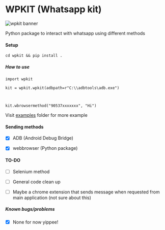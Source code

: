 
# WPKIT (Whatsapp kit)

  

![wpkit banner](https://cdn.discordapp.com/attachments/739498862477312001/881784328927969310/unknown.png)

  

Python package to interact with whatsapp using different methods

  

#### Setup

  

    cd wpkit && pip install .

  

##### How to use

  

    import wpkit
    
    kit = wpkit.wpkit(adbpath=r"C:\\adbtools\adb.exe")
    
      
    
    kit.wbrowsermethod("90537xxxxxxx", "Hi")

  

Visit [examples](https://github.com/rootkral4/wpkit/tree/main/examples) folder for more example

  

#### Sending methods

  

- [X] ADB (Android Debug Bridge)
- [X] webbrowser (Python package)

  

#### TO-DO

- [ ] Selenium method

- [ ] General code clean up

- [ ] Maybe a chrome extension that sends message when requested from main application (not sure about this)

  

##### Known bugs/problems

  

-  [X] None for now yippee!